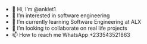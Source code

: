 - 👋 Hi, I’m @anklet1
- 👀 I’m interested in software engineering 
- 🌱 I’m currently learning Software Engineering at ALX
- 💞️ I’m looking to collaborate on real life projects 
- 📫 How to reach me WhatsApp +233543521863 

<!---
anklet1/anklet1 is a ✨ special ✨ repository because its `README.md` (this file) appears on your GitHub profile.
You can click the Preview link to take a look at your changes.
--->

